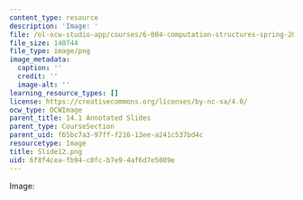 ```yaml
---
content_type: resource
description: 'Image: '
file: /ol-ocw-studio-app/courses/6-004-computation-structures-spring-2017/6f8f4ceafb94c0fcb7e94af6d7e5089e_Slide12.png
file_size: 140744
file_type: image/png
image_metadata:
  caption: ''
  credit: ''
  image-alt: ''
learning_resource_types: []
license: https://creativecommons.org/licenses/by-nc-sa/4.0/
ocw_type: OCWImage
parent_title: 14.1 Annotated Slides
parent_type: CourseSection
parent_uid: f65bc7a3-97ff-f216-13ee-a241c537bd4c
resourcetype: Image
title: Slide12.png
uid: 6f8f4cea-fb94-c0fc-b7e9-4af6d7e5089e
---
```

Image: 